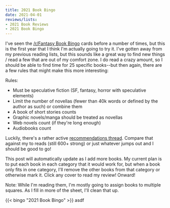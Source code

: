 ```yaml
---
title: 2021 Book Bingo
date: 2021-04-01
reviews/lists:
- 2021 Book Reviews
- 2021 Book Bingo
---
```

I've seen the [/r/Fantasy Book Bingo](https://www.reddit.com/r/Fantasy/comments/mhz2tt/official_rfantasy_2021_book_bingo_challenge/) cards before a number of times, but this is the first year that I think I'm actually going to try it. I've gotten away from my previous reading lists, but this sounds like a great way to find new things / read a few that are out of my comfort zone. I do read a crazy amount, so I should be able to find time for 25 specific books--but then again, there are a few rules that might make this more interesting:

Rules:
- Must be speculative fiction (SF, fantasy, horror with speculative elements)
- Limit the number of novellas (fewer than 40k words or defined by the author as such) or combine them
- A book of short stories counts
- Graphic novels/manga should be treated as novellas
- Web novels count (if they're long enough)
- Audiobooks count

Luckily, there's a rather active [recommendations thread](https://www.reddit.com/r/Fantasy/comments/mhz3k7/the_2021_rfantasy_bingo_recommendations_list/). Compare that against my to reads (still 600+ strong) or just whatever jumps out and I should be good to go!

This post will automatically update as I add more books. My current plan is to put each book in each category that it would work for, but when a book only fits in one category, I'll remove the other books from that category or otherwise mark it. Click any cover to read my review!
Onward!

Note: While I'm reading them, I'm mostly going to assign books to multiple squares. As I fill in more of the sheet, I'll clean that up. 

{{< bingo "2021 Book Bingo" >}}
asdf